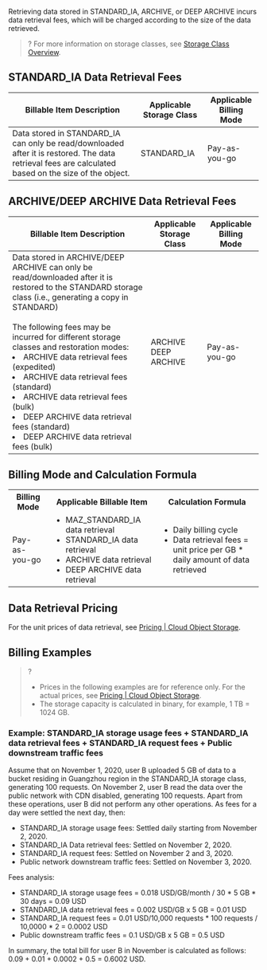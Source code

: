 Retrieving data stored in STANDARD_IA, ARCHIVE, or DEEP ARCHIVE incurs data retrieval fees, which will be charged according to the size of the data retrieved.

>? For more information on storage classes, see [Storage Class Overview](https://intl.cloud.tencent.com/document/product/436/30925).
> 


## STANDARD_IA Data Retrieval Fees

| Billable Item Description | Applicable Storage Class | Applicable Billing Mode |
| ------------------------------------------------------------ | -------------- | -------------- |
| Data stored in STANDARD_IA can only be read/downloaded after it is restored. The data retrieval fees are calculated based on the size of the object. | STANDARD_IA | Pay-as-you-go |

## ARCHIVE/DEEP ARCHIVE Data Retrieval Fees

| Billable Item Description | Applicable Storage Class | Applicable Billing Mode |
| ------------------------------------------------------------ | ------------------------- | -------------- |
| Data stored in ARCHIVE/DEEP ARCHIVE can only be read/downloaded after it is restored to the STANDARD storage class (i.e., generating a copy in STANDARD) </br></br>The following fees may be incurred for different storage classes and restoration modes: <li>ARCHIVE data retrieval fees (expedited)</li><li>ARCHIVE data retrieval fees (standard)</li><li>ARCHIVE data retrieval fees (bulk)</li><li>DEEP ARCHIVE data retrieval fees (standard)</li><li>DEEP ARCHIVE data retrieval fees (bulk)</li> | ARCHIVE</br>DEEP ARCHIVE | Pay-as-you-go |


## Billing Mode and Calculation Formula

<table>
   <tr>
      <th>Billing Mode</td>
      <th>Applicable Billable Item</td>
      <th>Calculation Formula</td>
   </tr>
   <tr>
      <td rowspan=1>Pay-as-you-go</td>
      <td><ul style="margin: 0;"><li>MAZ_STANDARD_IA data retrieval</li><li>STANDARD_IA data retrieval</li><li>ARCHIVE data retrieval</li><li>DEEP ARCHIVE data retrieval</li></ul></td>
      <td><ul style="margin: 0;"><li>Daily billing cycle</li><li>Data retrieval fees = unit price per GB * daily amount of data retrieved</li></ul></td>
   </tr>
</table>


## Data Retrieval Pricing

For the unit prices of data retrieval, see [Pricing | Cloud Object Storage](https://buy.intl.cloud.tencent.com/price/cos?lang=en&pg=).




## Billing Examples

>?
> - Prices in the following examples are for reference only. For the actual prices, see [Pricing | Cloud Object Storage](https://buy.intl.cloud.tencent.com/price/cos?lang=en&pg=).
> - The storage capacity is calculated in binary, for example, 1 TB = 1024 GB.
> 

### Example: STANDARD_IA storage usage fees + STANDARD_IA data retrieval fees + STANDARD_IA request fees + Public downstream traffic fees

Assume that on November 1, 2020, user B uploaded 5 GB of data to a bucket residing in Guangzhou region in the STANDARD_IA storage class, generating 100 requests. On November 2, user B read the data over the public network with CDN disabled, generating 100 requests. Apart from these operations, user B did not perform any other operations. As fees for a day were settled the next day, then:

- STANDARD_IA storage usage fees: Settled daily starting from November 2, 2020.
- STANDARD_IA Data retrieval fees: Settled on November 2, 2020.
- STANDARD_IA request fees: Settled on November 2 and 3, 2020.
- Public network downstream traffic fees: Settled on November 3, 2020.

Fees analysis:

 - STANDARD_IA storage usage fees = 0.018 USD/GB/month / 30 * 5 GB * 30 days = 0.09 USD
 - STANDARD_IA data retrieval fees = 0.002 USD/GB x 5 GB = 0.01 USD
 - STANDARD_IA request fees = 0.01 USD/10,000 requests * 100 requests / 10,0000 * 2 = 0.0002 USD
 - Public downstream traffic fees = 0.1 USD/GB x 5 GB = 0.5 USD

In summary, the total bill for user B in November is calculated as follows: 0.09 + 0.01 + 0.0002 + 0.5 = 0.6002 USD.

